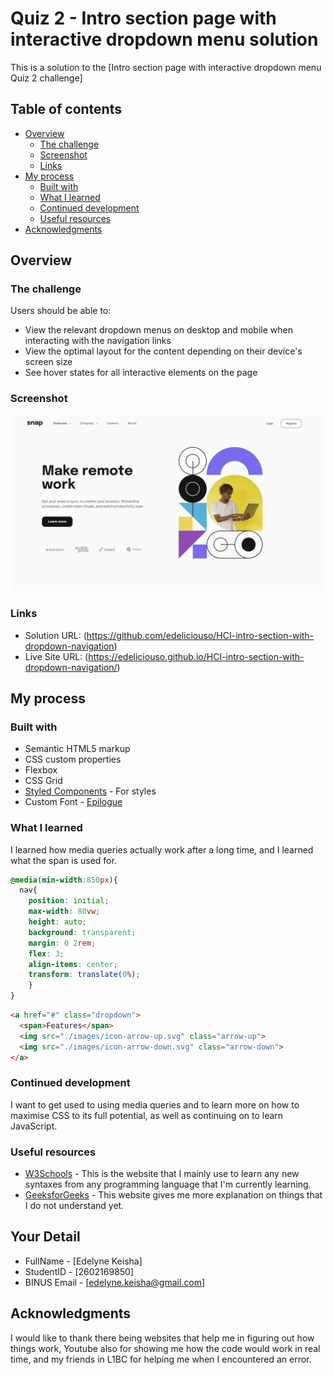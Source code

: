 # Quiz 2 - Intro section page with interactive dropdown menu solution

This is a solution to the [Intro section page with interactive dropdown menu Quiz 2 challenge]

## Table of contents

- [Overview](#overview)
  - [The challenge](#the-challenge)
  - [Screenshot](#screenshot)
  - [Links](#links)
- [My process](#my-process)
  - [Built with](#built-with)
  - [What I learned](#what-i-learned)
  - [Continued development](#continued-development)
  - [Useful resources](#useful-resources)
- [Acknowledgments](#acknowledgments)

## Overview

### The challenge

Users should be able to:

- View the relevant dropdown menus on desktop and mobile when interacting with the navigation links
- View the optimal layout for the content depending on their device's screen size
- See hover states for all interactive elements on the page

### Screenshot

![solution](images/Lol.png)


### Links

- Solution URL: (https://github.com/edeliciouso/HCI-intro-section-with-dropdown-navigation)
- Live Site URL: (https://edeliciouso.github.io/HCI-intro-section-with-dropdown-navigation/)

## My process

### Built with

- Semantic HTML5 markup
- CSS custom properties
- Flexbox
- CSS Grid
- [Styled Components](https://styled-components.com/) - For styles
- Custom Font - [Epilogue](https://fonts.googleapis.com/css2?family=Epilogue:wght@500;700&display=swap)


### What I learned

I learned how media queries actually work after a long time, and I learned what the span is used for.

```css
@media(min-width:850px){
  nav{
    position: initial;
    max-width: 80vw;
    height: auto;
    background: transparent;
    margin: 0 2rem;
    flex: 3;
    align-items: center;
    transform: translate(0%);
    }
}
```
```html
<a href="#" class="dropdown">
  <span>Features</span>
  <img src="./images/icon-arrow-up.svg" class="arrow-up">
  <img src="./images/icon-arrow-down.svg" class="arrow-down">
</a>
```


### Continued development

I want to get used to using media queries and to learn more on how to maximise CSS to its full potential, as well as continuing on to learn JavaScript.


### Useful resources

- [W3Schools](https://www.w3schools.com/) - This is the website that I mainly use to learn any new syntaxes from any programming language that I'm currently learning.
- [GeeksforGeeks](https://www.geeksforgeeks.org/) - This website gives me more explanation on things that I do not understand yet.


## Your Detail 

- FullName - [Edelyne Keisha]
- StudentID - [2602169850]
- BINUS Email - [edelyne.keisha@gmail.com]


## Acknowledgments

I would like to thank there being websites that help me in figuring out how things work, Youtube also for showing me how the code would work in real time, and my friends in L1BC for helping me when I encountered an error.

